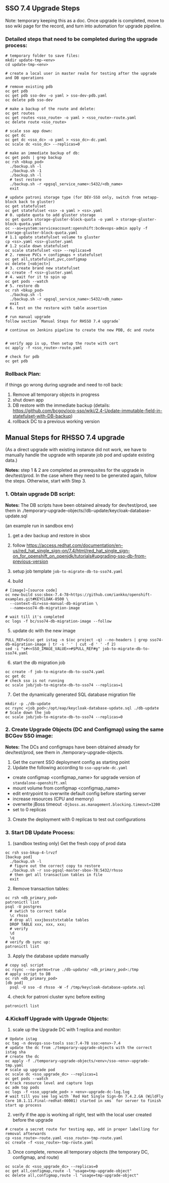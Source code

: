 ## SSO 7.4 Upgrade Steps
Note: temporary keeping this as a doc. Once upgrade is completed, move to sso wiki page for the record, and turn into automation for upgrade pipeline.

### Detailed steps that need to be completed during the upgrade process:
```shell
# temporary folder to save files:
mkdir update-tmp-<env>
cd update-tmp-<env>

# create a local user in master realm for testing after the upgrade and DB operations

# remove existing pdb
oc get pdb
oc get pdb sso-dev -o yaml > sso-dev-pdb.yaml
oc delete pdb sso-dev

# make a backup of the route and delete:
oc get routes
oc get routes <sso_route> -o yaml > <sso_route>-route.yaml
oc delete route <sso_route>

# scale sso app down:
oc get dc
oc get dc <sso_dc> -o yaml > <sso_dc>-dc.yaml
oc scale dc <sso_dc> --replicas=0

# make an immediate backup of db:
oc get pods | grep backup
oc rsh <bkup_pod>
  ./backup.sh -l
  ./backup.sh -1
  ./backup.sh -l
  # test restore
  ./backup.sh -r <pgsql_service_name>:5432/<db_name>
  exit

# update patroni storage type (for DEV-SSO only, switch from netapp-block back to gluster)
oc get statefulset
oc get statefulset <ss> -o yaml > <ss>.yaml
# 0. update quota to add gluster storage
oc get quota storage-gluster-block-quota -o yaml > storage-gluster-block-quota.yaml
oc --as=system:serviceaccount:openshift:bcdevops-admin apply -f storage-gluster-block-quota.yaml
# 1.1 update statefulset volume to gluster
cp <ss>.yaml <ss>-gluster.yaml
# 1.2 scale down statefulset
oc scale statefulset <ss> --replicas=0
# 2. remove PVCs + configmaps + statefulset
oc get all,statefulset,pvc,configmap
oc delete [<object>]
# 3. create brand new statefulset
oc create -f <ss>-gluster.yaml
# 4. wait for it to spin up
oc get pods --watch
# 5. restore db
oc rsh <bkup_pod>
  ./backup.sh -l
  ./backup.sh -r <pgsql_service_name>:5432/<db_name>
  exit
# 6. test on the restore with table assertion

# run manual upgrade
follow section `Manual Steps for RHSSO 7.4 upgrade`

# continue on Jenkins pipeline to create the new PDB, dc and route


# verify app is up, then setup the route with cert
oc apply -f <sso_route>-route.yaml

# check for pdb
oc get pdb
```

### Rollback Plan:
if things go wrong during upgrade and need to roll back:
1. Remove all temporary objects in progress
2. shut down app
3. DB restore with the immediate backup (details: https://github.com/bcgov/ocp-sso/wiki/2.4-Update-immutable-field-in-statefulset-with-DB-backup)
4. rollback DC to a previous working version


## Manual Steps for RHSSO 7.4 upgrade
(As a direct upgrade with existing instance did not work, we have to manually handle the upgrade with separate job pod and update existing data.)

**Notes:** step 1 & 2 are completed as prerequsites for the upgrade in dev/test/prod. In the case where they need to be generated again, follow the steps. Otherwise, start with Step 3.


### 1. Obtain upgrade DB script:
**Notes:** The DB scripts have been obtained already for dev/test/prod, see them in ./temporary-upgrade-objects/<env>/db-update/keycloak-database-update.sql

(an example run in sandbox env)
1. get a dev backup and restore in sbox
2. follow https://access.redhat.com/documentation/en-us/red_hat_single_sign-on/7.4/html/red_hat_single_sign-on_for_openshift_on_openjdk/tutorials#upgrading-sso-db-from-previous-version

3. setup job template `job-to-migrate-db-to-sso74.yaml`
4. build
```shell
# [image]~[source code]
oc new-build sso:sbox-7.4-78~https://github.com/iankko/openshift-examples.git#KEYCLOAK-8500 \
  --context-dir=sso-manual-db-migration \
  --name=sso74-db-migration-image

# wait till it's completed
oc logs -f bc/sso74-db-migration-image --follow
```

5. update dc with the new image
```shell
PULL_REF=$(oc get istag -n $(oc project -q) --no-headers | grep sso74-db-migration-image | tr -s ' ' | cut -d ' ' -f 2)
sed -i "s#<<SSO_IMAGE_VALUE>>#$PULL_REF#g" job-to-migrate-db-to-sso74.yaml
```

6. start the db migration job
```shell
oc create -f job-to-migrate-db-to-sso74.yaml
oc get dc
# check sso is not running
oc scale job/job-to-migrate-db-to-sso74 --replicas=1
```

7. Get the dynamically generated SQL database migration file
```shell
mkdir -p ./db-update
oc rsync <job_pod>:/opt/eap/keycloak-database-update.sql ./db-update
# Scale down the job
oc scale job/job-to-migrate-db-to-sso74 --replicas=0
```


### 2. Create Upgrade Objects (DC and Configmap) using the same BCGov SSO image:
**Notes:** The DCs and configmaps have been obtained already for dev/test/prod, see them in ./temporary-upgrade-objects.

1. Get the current SSO deployment config as starting point
2. Update the following according to `sso-upgrade-dc.yaml`
  - create configmap <configmap_name> for upgrade version of `standalone-openshift.xml`
  - mount volume from configmap <configmap_name>
  - edit entrypoint to overwrite default config before starting server
  - increase resources (CPU and memory)
  - overwrite jBoss timeout `-Djboss.as.management.blocking.timeout=1200`
  - set to 0 replicas
3. Create the deployment with 0 replicas to test out configurations


### 3. Start DB Update Process:
1. (sandbox testing only) Get the fresh copy of prod data
```shell
oc rsh sso-bkup-4-lrvzf
[backup pod]
  ./backup.sh -l
  # figure out the correct copy to restore
  ./backup.sh -r sso-pgsql-master-sbox-78:5432/rhsso
  # then get all transaction tables in file
  exit
```

2. Remove transaction tables:
```shell
oc rsh <db_primary_pod>
patronictl list
psql -U postgres
  # swtich to correct table
  \c rhsso
  # drop all xxxjbosststxtable tables
  DROP TABLE xxx, xxx, xxx;
  # verify
  \d
  \q
# verify db sync up:
patronictl list
```

3. Apply the database update manually
```shell
# copy sql script
oc rsync --no-perms=true ./db-update/ <db_primary_pod>:/tmp
# apply script to DB
oc rsh <db_primary_pod>
[db pod]
  psql -U sso -d rhsso -W -f /tmp/keycloak-database-update.sql
```

4. check for patroni cluster sync before exiting
```shell
patronictl list
```

### 4.Kickoff Upgrade with Upgrade Objects:
1. scale up the Upgrade DC with 1 replica and monitor:
```shell
# Update istag
oc tag -n devops-sso-tools sso:7.4-78 sso:<env>-7.4
# update the dc from ./temporary-upgrade-objects with the correct istag sha
# create the dc
oc apply -f ./temporary-upgrade-objects/<env>/sso-<env>-upgrade-tmp.yaml
# scale up upgrade pod
oc scale dc <sso_upgrade_dc> --replicas=1
oc get pods --watch
# track resource level and capture logs
oc adm top pods
oc logs -f <sso_upgrade_pod> > <env>-upgrade-dc-log.log
# wait till you see log with `Red Hat Single Sign-On 7.4.2.GA (WildFly Core 10.1.11.Final-redhat-00001) started in xms` for server to finish start up process
```

2. verify if the app is working all right, test with the local user created before the upgrade
```shell
# create a secret route for testing app, add in proper labelling for removal afterwards
cp <sso_route>-route.yaml <sso_route>-tmp-route.yaml
oc create -f <sso_route>-tmp-route.yaml
```

3. Once complete, remove all temporary objects (the temporary DC, configmap, and route)
```shell
oc scale dc <sso_upgrade_dc> --replicas=0
oc get all,configmap,route -l "usage=tmp-upgrade-object"
oc delete all,configmap,route -l "usage=tmp-upgrade-object"
```
